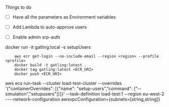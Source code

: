 Things to do
- [ ] Have all the parameters as Environment variables
- [ ] Add Lambda to auto-approve users
- [ ] Enable admin srp-auth


docker run -it gatling:local -s setupUsers

```
    aws ecr get-login --no-include-email --region <region> --profile <profile>
    docker build -t gatling:latest .
    docker tag gatling:latest <ECR_URI>
    docker push <ECR_URI>
```

aws ecs run-task --cluster load-test-cluster --overrides '{"containerOverrides": [{"name": "setup-users","command": ["--simulation","setupusers"]}]}' --task-definition load-test:1 --region eu-west-2 ----network-configuration awsvpcConfiguration={subnets=[string,string]}

